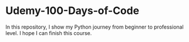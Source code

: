 # Udemy-100-Days-of-Code

In this repository, I show my Python journey from beginner to professional level. I hope I can finish this course.
